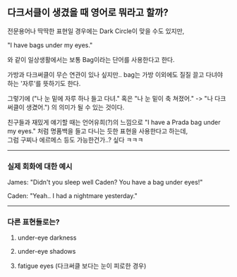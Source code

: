 ## 다크서클이 생겼을 때 영어로 뭐라고 할까?

전문용어나 딱딱한 표현일 경우에는 Dark Circle이 맞을 수도 있지만,

"I have bags under my eyes."

와 같이 일상생활에서는 보통 Bag이라는 단어를 사용한다고 한다.

가방과 다크써클이 무슨 연관이 있나 싶지만.. bag는 가방 이외에도 질질 끌고 다녀야 하는 '자루'를 뜻하기도 한다.

그렇기에 ("나 눈 밑에 자루 하나 들고 다녀." 혹은 "나 눈 밑이 축 쳐졌어." -> "나 다크써클이 생겼어.") 의 의미가 될 수 있는 것이다.

친구들과 재밌게 얘기할 때는 언어유희(?)의 느낌으로 "I have a Prada bag under my eyes." 처럼 명품백을 들고 다니는 듯한 표현을 사용한다고 하는데,<br>
그럼 구찌나 에르메스 등도 가능한건가..? 싶다 ㅋㅋㅋ

---

### 실제 회화에 대한 예시

James: "Didn't you sleep well Caden? You have a bag under eyes!"

Caden: "Yeah.. I had a nightmare yesterday."

---

### 다른 표현들로는?

1. under-eye darkness

2. under-eye shadows

3. fatigue eyes (다크써클 보다는 눈이 피로한 경우)
